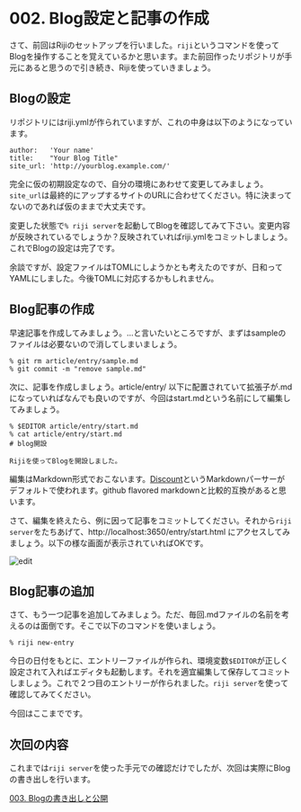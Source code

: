 # 002. Blog設定と記事の作成

さて、前回はRijiのセットアップを行いました。`riji`というコマンドを使ってBlogを操作することを覚えているかと思います。また前回作ったリポジトリが手元にあると思うので引き続き、Rijiを使っていきましょう。

## Blogの設定

リポジトリにはriji.ymlが作られていますが、これの中身は以下のようになっています。

    author:   'Your name'
    title:    "Your Blog Title"
    site_url: 'http://yourblog.example.com/'

完全に仮の初期設定なので、自分の環境にあわせて変更してみましょう。`site_url`は最終的にアップするサイトのURLに合わせてください。特に決まってないのであれば仮のままで大丈夫です。

変更した状態で`% riji server`を起動してBlogを確認してみて下さい。変更内容が反映されているでしょうか？反映されていればriji.ymlをコミットしましょう。これでBlogの設定は完了です。

余談ですが、設定ファイルはTOMLにしようかとも考えたのですが、日和ってYAMLにしました。今後TOMLに対応するかもしれません。

## Blog記事の作成

早速記事を作成してみましょう。…と言いたいところですが、まずはsampleのファイルは必要ないので消してしまいましょう。

    % git rm article/entry/sample.md
    % git commit -m "remove sample.md"

次に、記事を作成しましょう。article/entry/ 以下に配置されていて拡張子が.mdになっていればなんでも良いのですが、今回はstart.mdという名前にして編集してみましょう。

    % $EDITOR article/entry/start.md
    % cat article/entry/start.md
    # blog開設
    
    Rijiを使ってBlogを開設しました。

編集はMarkdown形式でおこないます。[Discount](http://www.pell.portland.or.us/~orc/Code/discount/)というMarkdownパーサーがデフォルトで使われます。github flavored markdownと比較的互換があると思います。

さて、編集を終えたら、例に因って記事をコミットしてください。それから`riji server`をたちあげて、http://localhost:3650/entry/start.html にアクセスしてみましょう。以下の様な画面が表示されていればOKです。

![edit](<: '/static/002edit.png' | uri_for :>)

## Blog記事の追加

さて、もう一つ記事を追加してみましょう。ただ、毎回.mdファイルの名前を考えるのは面倒です。そこで以下のコマンドを使いましょう。

    % riji new-entry

今日の日付をもとに、エントリーファイルが作られ、環境変数`$EDITOR`が正しく設定されて入ればエディタも起動します。それを適宜編集して保存してコミットしましょう。これで２つ目のエントリーが作られました。`riji server`を使って確認してみてください。

今回はここまでです。

## 次回の内容

これまでは`riji server`を使った手元での確認だけでしたが、次回は実際にBlogの書き出しを行います。

[003. Blogの書き出しと公開](<: '/entry/003_publish.html' | uri_for :>)
